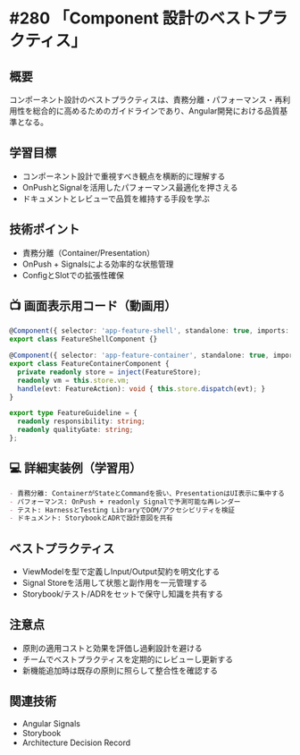 # #280 「Component 設計のベストプラクティス」

## 概要
コンポーネント設計のベストプラクティスは、責務分離・パフォーマンス・再利用性を総合的に高めるためのガイドラインであり、Angular開発における品質基準となる。

## 学習目標
- コンポーネント設計で重視すべき観点を横断的に理解する
- OnPushとSignalを活用したパフォーマンス最適化を押さえる
- ドキュメントとレビューで品質を維持する手段を学ぶ

## 技術ポイント
- 責務分離（Container/Presentation）
- OnPush + Signalsによる効率的な状態管理
- ConfigとSlotでの拡張性確保

## 📺 画面表示用コード（動画用）
```typescript
@Component({ selector: 'app-feature-shell', standalone: true, imports: [FeatureContainerComponent], template: `<feature-container></feature-container>` })
export class FeatureShellComponent {}
```

```typescript
@Component({ selector: 'app-feature-container', standalone: true, imports: [FeatureViewComponent], template: `<feature-view [vm]="vm()" (action)="handle($event)"></feature-view>` })
export class FeatureContainerComponent {
  private readonly store = inject(FeatureStore);
  readonly vm = this.store.vm;
  handle(evt: FeatureAction): void { this.store.dispatch(evt); }
}
```

```typescript
export type FeatureGuideline = {
  readonly responsibility: string;
  readonly qualityGate: string;
};
```

## 💻 詳細実装例（学習用）
```markdown
- 責務分離: ContainerがStateとCommandを扱い、PresentationはUI表示に集中する
- パフォーマンス: OnPush + readonly Signalで予測可能な再レンダー
- テスト: HarnessとTesting LibraryでDOM/アクセシビリティを検証
- ドキュメント: StorybookとADRで設計意図を共有
```

## ベストプラクティス
- ViewModelを型で定義しInput/Output契約を明文化する
- Signal Storeを活用して状態と副作用を一元管理する
- Storybook/テスト/ADRをセットで保守し知識を共有する

## 注意点
- 原則の適用コストと効果を評価し過剰設計を避ける
- チームでベストプラクティスを定期的にレビューし更新する
- 新機能追加時は既存の原則に照らして整合性を確認する

## 関連技術
- Angular Signals
- Storybook
- Architecture Decision Record
